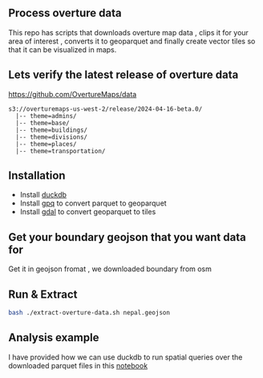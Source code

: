 ## Process overture data

This repo has scripts that downloads overture map data , clips it for your area of interest , converts it to geoparquet and finally create vector tiles so that it can be visualized in maps.


## Lets verify the latest release of overture data 

https://github.com/OvertureMaps/data


```
s3://overturemaps-us-west-2/release/2024-04-16-beta.0/
  |-- theme=admins/
  |-- theme=base/
  |-- theme=buildings/
  |-- theme=divisions/
  |-- theme=places/
  |-- theme=transportation/
```

## Installation 

- Install [duckdb](https://duckdb.org/docs/installation/index) 
- Install [gpq](https://github.com/planetlabs/gpq#installation) to convert parquet to geoparquet 
- Install [gdal](https://gdal.org/programs/ogr2ogr.html) to convert geoparquet to tiles

## Get your boundary geojson that you want data for 

Get it in geojson fromat , we downloaded boundary from osm

## Run & Extract 

```bash 
bash ./extract-overture-data.sh nepal.geojson 
```

## Analysis example 

I have provided how we can use duckdb to run spatial queries over the downloaded parquet files in this [notebook](./overture_duckdb.ipynb) 



